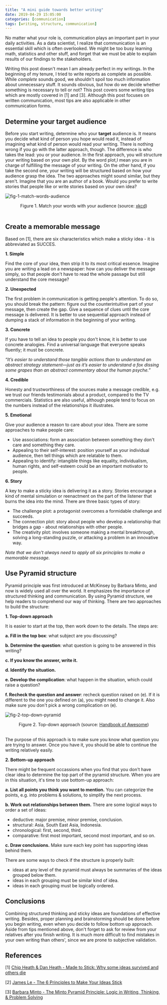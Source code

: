 ```yaml
---
title: "A mini guide towards better writing"
date: 2019-04-29 15:05:00
categories: [communication]
tags: [writing, structure, communication]
---
```


No matter what your role is, communication plays an important part in your daily activities. As a data scientist, I realize that communication is an essential skill which is often overlooked. We might be too busy learning math, statistics and other stuff, and forget that we must be able to explain results of our findings to the stakeholders.

Writing this post doesn't mean I am already perfect in my writings. In the beginning of my tenure, I tried to write reports as complete as possible. While *complete* sounds good, we shouldn't spoil too much information about unnecessary stuff. It sounds obvious, but how do we decide whether something is necessary to tell or not? This post covers some writing tips which are mostly covered in [1] and [3]. Although this post focuses on written communication, most tips are also applicable in other communication forms.

## Determine your target audience

Before you start writing, determine who your **target** audience is. It means you decide what kind of person you hope would read it, instead of imagining what kind of person would read your writing. There is nothing wrong if you go with the latter approach, though. The difference is who takes the lead: you or your audience. In the first approach, you will structure your writing based on your own plot. By the word plot,I mean you are in charge of fulfilling the message of your writing. On the other hand, if you take the second one, your writing will be structured based on how your audience grasp the idea. The two approaches might sound similar, but they aren't. Imagine that you are an author of a book. Would you prefer to write stories that people like or write stories based on your own idea?

![fig-1-match-words-audience](http://imgs.xkcd.com/comics/fairy_tales.png?style=centerme)
<center>Figure 1. Match your words with your audience (source: <a href="http://xkcdsucks.blogspot.com/2011/03/comic-872-grimms-calculus.html)">xkcd</a>)</center><br />

## Create a memorable message

Based on [1], there are six characteristics which make a sticky idea - it is abbreviated as SUCCES.

**1. Simple**

Find the core of your idea, then strip it to its most critical essence. Imagine you are writing a lead on a newspaper: how can you deliver the message simply, so that people don't have to read the whole passage but still understand the core message?

**2. Unexpected**

The first problem in communication is getting people's attention. To do so, you should break the pattern: figure out the counterintuitive part of your message, then create the gap. Give a sequence of clues until the core message is delivered. It is better to use sequential approach instead of dumping a stack of information in the beginning of your writing.

**3. Concrete**

If you have to tell an idea to people you don't know, it is better to use concrete analogies. Find a universal language that everyone speaks fluently; it must be concrete.

*“It’s easier to understand those tangible actions than to understand an abstract strategy statement—just as it’s easier to understand a fox dissing some grapes than an abstract commentary about the human psyche.”*

**4. Credible**

Honesty and trustworthiness of the sources make a message credible, e.g. we trust our friends testimonials about a product, compared to the TV commercials. Statistics are also useful, although people tend to focus on the numbers instead of the relationships it illustrates.

**5. Emotional**

Give your audience a reason to care about your idea. There are some approaches to make people care:
- Use associations: form an association between something they don't care and something they care.
- Appealing to their self-interest: position yourself as your individual audience, then tell things which are relatable to them.
- Appealing to identify: intangible things like equality, individualism, human rights, and self-esteem could be an important motivator to people.

**6. Story**

A key to make a sticky idea is delivering it as a story. Stories encourage a kind of mental simulation or reenactment on the part of the listener that burns the idea into the mind. There are three basic types of story:
- The challenge plot: a protagonist overcomes a formidable challenge and succeeds.
- The connection plot: story about people who develop a relationship that bridges a gap - about relationships with other people.
- The creativity plot: involves someone making a mental breakthrough, solving a long-standing puzzle, or attacking a problem in an innovative way.

*Note that we don't always need to apply all six principles to make a memorable message.*

## Use Pyramid structure
Pyramid principle was first introduced at McKinsey by Barbara Minto, and now is widely used all over the world. It emphasizes the importance of structured thinking and communication. By using Pyramid structure, we help readers to comprehend our way of thinking. There are two approaches to build the structure:

**1. Top-down approach**

It is easier to start at the top, then work down to the details. The steps are:

**a. Fill in the top box**: what subject are you discussing?

**b. Determine the question**: what question is going to be answered in this writing?

**c. If you know the answer, write it.**

**d. Identify the situation.**

**e. Develop the complication**: what happen in the situation, which could raise a question?

**f. Recheck the question and answer**: recheck question raised on (e). If it is different to the one you defined on (a), you might need to change it. Also make sure you don't pick a wrong complication on (e).

![fig-2-top-down-pyramid](http://handbookofawesome.com/wp-content/uploads/2012/01/Pyramid1-v1.png?style=centerme)
<center>Figure 2. Top-down approach (source: <a href="http://handbookofawesome.com/2012/01/presenting-like-a-pro/)">Handbook of Awesome</a>)</center><br />

The purpose of this approach is to make sure you know what question you are trying to answer. Once you have it, you should be able to continue the writing relatively easily.

**2. Bottom-up approach**

There might be frequent occassions when you find that you don't have clear idea to determine the top part of the pyramid structure. When you are in this situation, it's time to use bottom-up approach:

**a. List all points you think you want to mention.** You can categorize the points, e.g. into problems & solutions, to simplify the next process.

**b. Work out relationships between them.** There are some logical ways to order a set of ideas:
- deductive: major premise, minor premise, conclusion.
- structural: Asia, South East Asia, Indonesia.
- chronological: first, second, third.
- comparative: first most important, second most important, and so on.

**c. Draw conclusions.** Make sure each key point has supporting ideas behind them.

There are some ways to check if the structure is properly built:
- ideas at any level of the pyramid must always be summaries of the ideas grouped below them.
- ideas in each grouping must be similar kind of idea.
- ideas in each grouping must be logically ordered.

## Conclusions

Combining structured thinking and sticky ideas are foundations of effective writing. Besides, proper planning and brainstorming should be done before you begin writing, even when you decide to follow bottom up approach. Aside from tips mentioned above, don't forget to ask for review from your relatives after you finish writing. It is much more difficult to find mistakes in your own writing than others', since we are prone to subjective validation.

## References

[1] [Chip Heath & Dan Heath - Made to Stick: Why some ideas survived and others die](https://www.goodreads.com/book/show/69242.Made_to_Stick?from_search=true)

[2] [James Le - The 6 Principles to Make Your Ideas Stick](https://medium.com/constraint-drives-creativity/the-6-principles-to-make-your-ideas-stick-91a17229c949)

[3] [Barbara Minto - The Minto Pyramid Principle: Logic in Writing, Thinking, & Problem Solving](https://www.goodreads.com/book/show/33206.The_Minto_Pyramid_Principle)